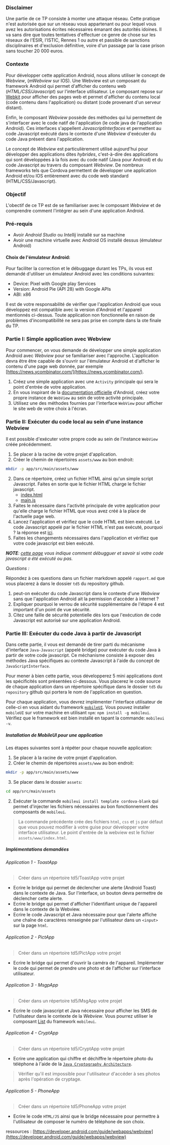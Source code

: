 <!--## Partie I - Développer une application hybride-->

### Disclaimer

Une partie de ce TP consiste à monter une attaque réseau. Cette pratique n'est autorisée que sur un réseau vous appartenant ou pour lequel vous avez les autorisations écrites nécessaires émanant des autorités idoines. Il va sans dire que toutes tentatives d'effectuer ce genre de chose sur les réseaux de l'ESIR, l'ISTIC, Rennes 1 ou autre et passible de sanctions disciplinaires et d'exclusion définitive, voire d'un passage par la case prison sans toucher 20 000 euros.

### Contexte

Pour développer cette application Android, nous allons utiliser le concept de *Webview*, (*mWebview* sur IOS).
Une Webview est un composant du framework Android qui permet d'afficher du contenu web (*HTML/CSS/Javascript*) sur l'interface
utilisateur.
Le composant repose sur [Webkit](https://webkit.org/) pour afficher des pages web et permet d'afficher du contenu local
(code contenu dans l'application) ou distant (code provenant d'un serveur distant).

Enfin, le composant *Webview* possède des méthodes qui lui permettent de s'interfacer avec le code natif de l'application
(le code java de l'application Android). Ces interfaces s'appellent *JavascriptInterfaces* et permettent au code
Javascript exécuté dans le contexte d'une *Webview* d'exécuter du code Java présent dans l'application.

Le concept de *Webview* est particulièrement utilisé aujourd'hui pour développer des applications dites *hybrides*,
c'est-à-dire des applications qui sont développées à la fois avec du code natif (Java pour Android) et du code Javascript
au travers du composant *Webview*. De nombreux frameworks tels que Cordova permettent de développer une application
Android et/ou IOS entièrement avec du code web standard (HTML/CSS/Javascript).

### Objectif
L'obectif de ce TP est de se familiariser avec le composant *Webview* et de comprendre comment l'intégrer au sein 
d'une application Android.

### Pré-requis

- Avoir *Android Studio* ou *Intellij* installé sur sa machine 
- Avoir une machine virtuelle avec Android OS installé dessus (émulateur Android)

#### Choix de l'émulateur Android:
Pour faciliter la correction et le débuggage durant les TPs, ils vous est demandé d'utiliser un émulateur Android avec les conditions suivantes:

- Device: Pixel with Google play Services
- Version: Android Pie (API 28) with Google APIs
- ABI: x86

Il est de votre responsabilité de vérifier que l'application Android que vous développez est compatible avec la version d'Android et l'appareil mentionnés ci-dessus.
Toute application non fonctionnelle en raison de problèmes d'incompatibilité ne sera pas prise en compte dans la ote finale du TP.

### Partie I: Simple application avec Webview

Pour commencer, on vous demande de développer une simple application Android avec *Webview* pour se familiariser
avec l'approche. 
L'application devra être être capable de s'ouvrir sur l'émulateur Android et d'afficher le contenu
d'une page web donnée, par exemple [https://news.ycombinator.com/](https://news.ycombinator.com/).

1. Créez une simple application avec une `Activity` principale qui sera le point d'entrée de votre application.
2. En vous inspirant de la [documentation officielle](https://developer.android.com/guide/webapps/webview) d'Android,
créez votre propre instance de `WebView` au sein de votre activité principale.
3. Utilisez une des méthodes fournies par l'interface `WebView` pour afficher le site web de votre choix à l'écran.

<!--***NOTE**: L'application doit avoir la permission d'accéder à internet pour pouvoir récupérer et afficher le contenu de la page web.*-->

### Partie II: Exécuter du code local au sein d'une instance Webview

Il est possible d'exécuter votre propre code au sein de l'instance `WebView` créée précédemment.

1. Se placer à la racine de votre projet d'application.
2. Créer le chemin de répertoires `assets/www` au bon endroit:
```bash
mkdir -p app/src/main/assets/www
```
2. Dans ce répertoire, créez un fichier HTML ainsi qu'un simple script Javascript. Faites en sorte
que le fichier HTML charge le fichier javascript. 
	- [index.html](index.html) 
	- [main.js](main.js)
3. Faites le nécessaire dans l'activité principale de votre application pour qu'elle charge le fichier HTML que vous
avez créé à la place de l'actuelle page web.
4. Lancez l'application et vérifiez que le code HTML est bien exécuté. Le code Javascript appelé par le fichier HTML n'est
pas exécuté, pourquoi ? la réponse est [ici](https://developer.android.com/guide/webapps/webview).
5. Faites les changements nécessaires dans l'application et vérifiez que votre code javascript est bien exécuté.

***NOTE**: [cette page](https://developer.android.com/guide/webapps/debugging) vous indique comment débugguer et savoir si votre code javascript a été exécuté ou pas.*

*Questions :*

Répondez à ces questions dans un fichier markdown appelé `rapport.md` que vous placerez à dans le dossier `td5` du
repository github.

1. peut-on exécuter du code Javascript dans le contexte d'une *Webview* sans que l'application Android ait la permission
d'accéder à internet ?
2. Expliquer pourquoi le verrou de sécurité supplémentaire de l'étape 4 est important d'un point de vue sécurité.
3. Citez une faille de sécurité potentielle dès lors que l'exécution de code Javascript est autorisé sur une application Android.

### Partie III: Exécuter du code Java à partir de Javascript

Dans cette partie, il vous est demandé de tirer parti du mécanisme d'interface `Java-Javascript` (appelé bridge) pour exécuter
du code Java à partir de votre code javascript. Ce méchanisme consiste à exposer des méthodes Java spécifiques au contexte
Javascript à l'aide du concept de `JavaScriptInterface`.

Pour mener à bien cette partie, vous développerez 5 mini applications dont les spécificités sont présentées ci-dessous.
Vous placerez le code source de chaque application dans un répertoire spécifique dans le dossier `td5` du `repository` 
github qui portera le nom de l'application en question.

Pour chaque application, vous devrez implémenter l'interface utilisateur de celle-ci en vous aidant du framework [`mobileUI`](https://mobileui.github.io/).
Vous pouvez installer `mobileUI` sur votre machine en utilisant `npm`: `npm install -g mobileui`.
Vérifiez que le framework est bien installé en tapant la commande: `mobileui -v`.


##### Installation de MobileUI pour une application
Les étapes suivantes sont à répéter pour chaque nouvelle application:

1. Se placer à la racine de votre projet d'application.
2. Créer le chemin de répertoires `assets/www` au bon endroit:
```bash
mkdir -p app/src/main/assets/www
```
3. Se placer dans le dossier `assets`:
```bash
cd app/src/main/assets
```
2. Exécuter la commande `mobileui install template cordova-blank` qui permet d'injecter les fichiers nécessaires au 
bon fonctionnement des composants de `mobileui`.

> La commande précédente crée des fichiers `html`, `css` et `js` par défaut que vous pouvez modifier à votre guise pour
développer votre interface utilisateur. Le point d'entrée de la webview est le fichier `assets/www/index.html`.

##### Implémentations demandées

###### Application 1 - ToastApp

> Créer dans un répertoire td5/ToastApp votre projet

+ Ecrire le bridge qui permet de déclencher une alerte (Android Toast) dans le contexte de Java. Sur l'interface, 
un bouton devra permettre de déclencher cette alerte.
+ Ecrire le bridge qui permet d'afficher l'identifiant unique de l'appareil dans le contexte de la Webview.
+ Ecrire le code Javascript et Java nécessaire pour que l'alerte affiche une chaîne de caractères renseignée par 
l'utilisateur dans un `<input>` sur la page `html`.

###### Application 2 - PictApp

> Créer dans un répertoire td5/PictApp votre projet

+ Ecrire le bridge qui permet d'ouvrir la caméra de l'appareil. Implémenter le code qui permet de prendre une photo 
et de l'afficher sur l'interface utilisateur.

###### Application 3 - MsgpApp

> Créer dans un répertoire td5/MsgApp votre projet

+ Ecrire le code javascript et Java nécessaire pour afficher les SMS de l'utilsateur dans le contexte de la *Webview*.
Vous pourrez utiliser le composant [List](https://mobileui.github.io/#list) du framework `mobileui`.

###### Application 4 - CryptApp

> Créer dans un répertoire td5/CryptApp votre projet

+ Ecrire une application qui chiffre et déchiffre le répertoire photo du téléphone à l'aide de la [`Java Cryptography Architecture`](https://docs.oracle.com/javase/8/docs/technotes/guides/security/crypto/CryptoSpec.html).

> Vérifier qu'il est impossible pour l'utilisateur d'accéder à ses photos après l'opération de cryptage.

###### Application 5 - PhoneApp

> Créer dans un répertoire td5/PhoneApp votre projet

+ Ecrire le code `HTML/JS` ainsi que le bridge nécessaire pour permettre à l'utilisateur de composer le numéro de 
téléphone de son choix.

ressources : [https://developer.android.com/guide/webapps/webview](https://developer.android.com/guide/webapps/webview)

